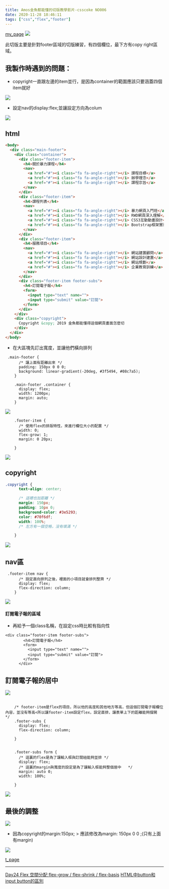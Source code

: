 ```yaml
---
title: Amos金魚都能懂的切版教學影片-csscoke NO006
date: 2020-11-28 18:46:11
tags: ["css","flex","footer"]
---
```


[my_page](https://eva813.github.io/my-projects/coke-NO006(v1).html)
![](https://i.imgur.com/tYapgm2.png)

此切版主要是針對footer區域的切版練習，有四個欄位，最下方有copy right區域。

## 我製作時遇到的問題：

* copyright一直跟左邊的item並行，是因為container的範圍應該只要涵蓋四個item就好

![](https://i.imgur.com/sU1bBXb.png)

* 設定nav的display:flex;並讓設定方向為colum

![](https://i.imgur.com/CYzhwHq.png)

## html

```html
<body>
  <div class="main-footer">
    <div class="container">
      <div class="footer-item">
        <h4>關於暴力課程</h4>
        <nav>
          <a href="#"><i class="fa fa-angle-right"></i> 課程目標</a>
          <a href="#"><i class="fa fa-angle-right"></i> 辦學理念</a>
          <a href="#"><i class="fa fa-angle-right"></i> 課程宗旨</a>
        </nav>
      </div>
      <div class="footer-item">
        <h4>課程列表</h4>
        <nav>
          <a href="#"><i class="fa fa-angle-right"></i> 暴力網頁入門班</a>
          <a href="#"><i class="fa fa-angle-right"></i> RWD網頁深入理解</a>
          <a href="#"><i class="fa fa-angle-right"></i> CSS3互動動畫設計</a>
          <a href="#"><i class="fa fa-angle-right"></i> Bootstrap框架實務</a>
        </nav>
      </div>
      <div class="footer-item">
        <h4>服務項目</h4>
        <nav>
          <a href="#"><i class="fa fa-angle-right"></i> 網站建置顧問</a>
          <a href="#"><i class="fa fa-angle-right"></i> 網站設計建置</a>
          <a href="#"><i class="fa fa-angle-right"></i> 網站規劃</a>
          <a href="#"><i class="fa fa-angle-right"></i> 企業教育訓練</a>
        </nav>
      </div>
      <div class="footer-item footer-subs">
        <h4>訂閱電子報</h4>
        <form>
          <input type="text" name="">
          <input type="submit" value="訂閱">
        </form>
      </div>
    </div>
    <div class="copyright">
      Copyright &copy; 2019 金魚都能懂得這個網頁畫面怎麼切
    </div>
  </div>
</body>
```

* 在大區塊先訂出寬度，並讓他們橫向排列

```css=
 .main-footer {
      /* 讓上面有距離出來 */
      padding: 150px 0 0 0;
      background: linear-gradient(-20deg, #3f5494, #08c7a5);
    }

    .main-footer .container {
      display: flex;
      width: 1200px;
      margin: auto;
    }

```

![](https://i.imgur.com/jVPxmCS.png)

```css=
    .footer-item {
      /* 使用flex的排版特性，來進行欄位大小的配置 */
      width: 0;
      flex-grow: 1;
      margin: 0 20px;

    }
```

![](https://i.imgur.com/vpFKfJ8.png)

## copyright

```css
.copyright {
      text-align: center;

      /* 這裡也加距離 */
      margin: 150px;
      padding: 10px 0;
      background-color: #3e5293;
      color: #70f6df;
      width: 100%;
      /* 左方有一個空格，沒有填滿 */

    }
```

![](https://i.imgur.com/vhMFqSF.png)

## nav區

```css=
 .footer-item nav {
      /* 設定直向排列之後，裡面的小項目就會排列整齊 */
      display: flex;
      flex-direction: column;
    }
```


![](https://i.imgur.com/8joRYrl.png)


#### 訂閱電子報的區域
* 再給予一個class名稱，在設定css時比較有指向性

```htmlembedded
<div class="footer-item footer-subs">
        <h4>訂閱電子報</h4>
        <form>
          <input type="text" name="">
          <input type="submit" value="訂閱">
        </form>
      </div>
```

## 訂閱電子報的居中

![](https://i.imgur.com/2PBp5rH.png)

```css=

    /* footer-item是flex的項目，所以他的高度和其他地方等高，但這個訂閱電子報欄位內容，並沒有等高<所以讓footer-item設定flex，設定直排，讓表單上下的距離能夠撐開 */
    .footer-subs {
      display: flex;
      flex-direction: column;

    }


    .footer-subs form {
      /* 這裏的flex是為了讓輸入框與訂閱紐能夠並排 */
      display: flex;
      /* 這裏的margin與寬度的設定是為了讓輸入框能夠整個居中   */
      margin: auto 0;
      width: 100%;

    }
```

![](https://i.imgur.com/NCJMKxk.png)


## 最後的調整

![](https://i.imgur.com/YRqfCso.png)

* 因為copyright的margin:150px; > 應該修改為margin: 150px 0 0 ;(只有上面有margin)

![](https://i.imgur.com/Rn0pOpz.png)


[t_page](https://eva813.github.io/my-projects/coke-NO006(v2).html)


---


[Day24 Flex 空間分配 flex-grow / flex-shrink / flex-basis](https://ithelp.ithome.com.tw/articles/10208741)
[HTML中button和input button的區別](https://www.itread01.com/content/1511769483.html)
